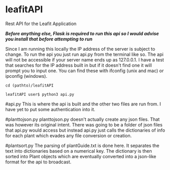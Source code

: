 # leafitAPI
Rest API for the Leafit Application

***Before anything else, Flask is required to run this api so I would advise you install that before attempting to run*** 

Since I am running this locally the IP address of the server is subject to change. To run the api you just run api.py from the terminal like so. The api will not be accessible if your server name ends up as 127.0.0.1. I have a test that searches for the IP address built in but if it doesn't find one it will prompt you to input one. You can find these with ifconfig (unix and mac) or ipconfig (windows). 

    cd (pathto)/leafitAPI 
    
    leafitAPI user$ python3 api.py
    
#api.py
This is where the api is built and the other two files are run from. I have yet to put some authentication into it.

#planttojson.py
planttojson.py doesn't actually create any json files. That was however its original intent. There was going to be a folder of json files that api.py would access but instead api.py just calls the dictionaries of info for each plant which evades any file conversion or creation.

#plantsort.py
The parsing of plantGuide.txt is done here. It separates the text into dictionaries based on a numerical key. The dictionary is then sorted into Plant objects which are eventually converted into a json-like format for the api to broadcast.